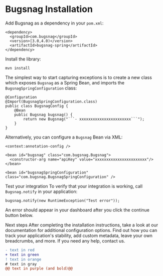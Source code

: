 
Bugsnag Installation
====================


Add Bugsnag as a dependency in your `pom.xml`:
```
<dependency>
  <groupId>com.bugsnag</groupId>
  <version>[3.0,4.0)</version>
  <artifactId>bugsnag-spring</artifactId>
</dependency>
```

Install the library:

```
mvn install
```

The simplest way to start capturing exceptions is to create a new class which exposes `Bugsnag` as a Spring Bean, and imports the `BugsnagSpringConfiguration` class:

```
@Configuration
@Import(BugsnagSpringConfiguration.class)
public class BugsnagConfig {
    @Bean
    public Bugsnag bugsnag() {
        return new Bugsnag("```- xxxxxxxxxxxxxxxxxxxxxxx```");
    }
}
```

Alternatively, you can configure a `Bugsnag` Bean via XML:

```
<context:annotation-config />

<bean id="bugsnag" class="com.bugsnag.Bugsnag">
  <constructor-arg name="apiKey" value="xxxxxxxxxxxxxxxxxxxxxxx"/>
</bean>

<bean id="bugsnagSpringConfiguration" class="com.bugsnag.BugsnagSpringConfiguration" />
```

Test your integration
To verify that your integration is working, call `Bugsnag.notify` in your application:
```
bugsnag.notify(new RuntimeException("Test error"));
```
An error should appear in your dashboard after you click the continue button below.

Next steps
After completing the installation instructions, take a look at our documentation for additional configuration options. Find out how you can track your application's stability, add custom metadata, leave your own breadcrumbs, and more. If you need any help, contact us.

```diff
- text in red
+ text in green
! text in orange
# text in gray
@@ text in purple (and bold)@@
```
